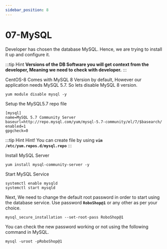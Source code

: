 ```yaml
---
sidebar_position: 8
---
```


# 07-MySQL 

Developer has chosen the database MySQL. Hence, we are trying to install it up and configure it.

:::tip Hint
**Versions of the DB Software you will get context from the developer, Meaning we need to check with developer.**
:::

CentOS-8 Comes with MySQL 8 Version by default, However our application needs MySQL 5.7. So lets disable MySQL 8 version.

```shell 
yum module disable mysql -y 
```

Setup the MySQL5.7 repo file

``` shell title=/etc/yum.repos.d/mysql.repo
[mysql]
name=MySQL 5.7 Community Server
baseurl=http://repo.mysql.com/yum/mysql-5.7-community/el/7/$basearch/
enabled=1
gpgcheck=0
```

:::tip Hint
Hint! You can create file by using **`vim /etc/yum.repos.d/mysql.repo`**
:::

Install MySQL Server 

```shell 
yum install mysql-community-server -y
```

Start MySQL Service 

```shell 
systemctl enable mysqld
systemctl start mysqld  
```

Next, We need to change the default root password in order to start using the database service. Use password **`RoboShop@1`** or any other as per your choice. 

```shell
mysql_secure_installation --set-root-pass RoboShop@1
```

You can check the new password working or not using the following command in MySQL.

```shell
mysql -uroot -pRoboShop@1
```




